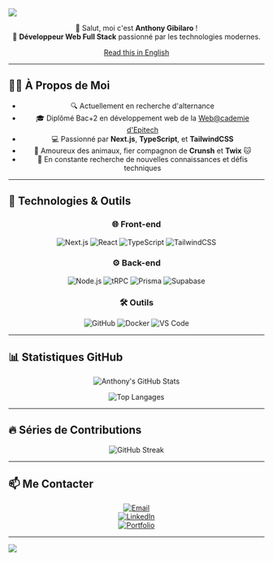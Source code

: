<img align="center" src="https://capsule-render.vercel.app/api?type=waving&color=gradient&height=200&section=header&text=Anthony%20Gibilaro&fontSize=45&fontAlignY=40&fontColor=fff&animation=fadeIn" />

<div align="center">

👋 Salut, moi c'est **Anthony Gibilaro** !  
🎯 **Développeur Web Full Stack** passionné par les technologies modernes.

[Read this in English](README_EN.md)

</div>

---

## 🧑‍💻 **À Propos de Moi**

<div align="center">

- 🔍 Actuellement en recherche d'alternance  
- 🎓 Diplômé Bac+2 en développement web de la [Web@cademie d'Epitech](https://www.epitech.eu/)  
- 💻 Passionné par **Next.js**, **TypeScript**, et **TailwindCSS**  
- 🐾 Amoureux des animaux, fier compagnon de **Crunsh** et **Twix** 🐱  
- 🌱 En constante recherche de nouvelles connaissances et défis techniques

</div>

---

## 🚀 **Technologies & Outils**

<div align="center">

### 🌐 **Front-end**

![Next.js](https://img.shields.io/badge/Next.js-000000?style=flat&logo=next.js&logoColor=white)
![React](https://img.shields.io/badge/React-20232A?style=flat&logo=react&logoColor=61DAFB)
![TypeScript](https://img.shields.io/badge/TypeScript-007ACC?style=flat&logo=typescript&logoColor=white)
![TailwindCSS](https://img.shields.io/badge/TailwindCSS-06B6D4?style=flat&logo=tailwindcss&logoColor=white)

### ⚙️ **Back-end**

![Node.js](https://img.shields.io/badge/Node.js-339933?style=flat&logo=node.js&logoColor=white)
![tRPC](https://img.shields.io/badge/tRPC-2596be?style=flat&logo=trpc&logoColor=white)
![Prisma](https://img.shields.io/badge/Prisma-2D3748?style=flat&logo=prisma&logoColor=white)
![Supabase](https://img.shields.io/badge/Supabase-3ECF8E?style=flat&logo=supabase&logoColor=white)

### 🛠️ **Outils**

![GitHub](https://img.shields.io/badge/GitHub-181717?style=flat&logo=github&logoColor=white)
![Docker](https://img.shields.io/badge/Docker-2496ED?style=flat&logo=docker&logoColor=white)
![VS Code](https://img.shields.io/badge/VS_Code-007ACC?style=flat&logo=visual-studio-code&logoColor=white)

</div>

---

## 📊 **Statistiques GitHub**

<div align="center">

![Anthony's GitHub Stats](https://github-readme-stats.vercel.app/api?username=AnthonyGibilaro&show_icons=true&theme=radical&count_private=true&include_all_commits=true)

![Top Langages](https://github-readme-stats.vercel.app/api/top-langs/?username=AnthonyGibilaro&layout=compact&theme=radical&langs_count=8)

</div>

---

## 🔥 **Séries de Contributions**

<div align="center">

![GitHub Streak](https://streak-stats.demolab.com?user=AnthonyGibilaro&theme=radical&count_private=true)

</div>

---

## 📫 **Me Contacter**

<div align="center">

[![Email](https://img.shields.io/badge/Email-contact@gibilab.com-3c3c3c?style=flat&logo=protonmail&logoColor=white)](mailto:contact@gibilab.com)  
[![LinkedIn](https://img.shields.io/badge/LinkedIn-Anthony%20Gibilaro-blue?style=flat&logo=linkedin)](https://www.linkedin.com/in/anthonygibilaro)  
[![Portfolio](https://img.shields.io/badge/Portfolio-agibilaro.com-ff9800?style=flat&logo=web&logoColor=white)](https://www.gibilab.com)

</div>

---

<img align="center" src="https://capsule-render.vercel.app/api?type=waving&color=gradient&height=200&section=footer" />
